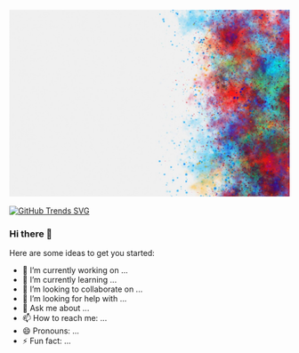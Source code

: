 

[![(https://upload.wikimedia.org/wikipedia/commons/d/d5/Tailwind_CSS_Logo.svg)](https://raw.githubusercontent.com/mdrabiulis/mdrabiulis/mdrabiulis/bgImage/holi-color-background-white-background_24972-1830.jpg "Click here go to facebook")](https://www.facebook.com/rabiulislam155)



[![GitHub Trends SVG](https://www.githubwrapped.io/avgupta456)](https://githubtrends.io)

### Hi there 👋


Here are some ideas to get you started:

- 🔭 I’m currently working on ...
- 🌱 I’m currently learning ...
- 👯 I’m looking to collaborate on ...
- 🤔 I’m looking for help with ...
- 💬 Ask me about ...
- 📫 How to reach me: ...
- 😄 Pronouns: ...
- ⚡ Fun fact: ...
